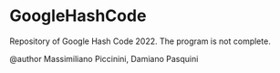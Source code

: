 # GoogleHashCode

Repository of Google Hash Code 2022. The program is not complete.

@author Massimiliano Piccinini, Damiano Pasquini

